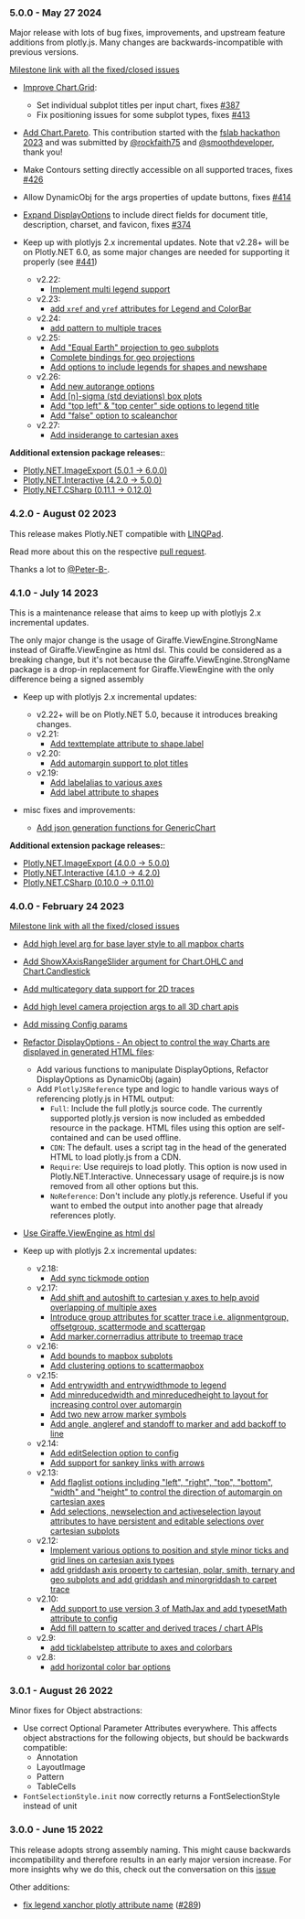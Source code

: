 ### 5.0.0 - May 27 2024

Major release with lots of bug fixes, improvements, and upstream feature additions from plotly.js. Many changes are backwards-incompatible with previous versions.

[Milestone link with all the fixed/closed issues](https://github.com/plotly/Plotly.NET/milestone/5)

- [Improve Chart.Grid](https://github.com/plotly/Plotly.NET/pull/453):
  - Set individual subplot titles per input chart, fixes [#387](https://github.com/plotly/Plotly.NET/issues/387)
  - Fix positioning issues for some subplot types, fixes [#413](https://github.com/plotly/Plotly.NET/issues/413)

- [Add Chart.Pareto](https://github.com/plotly/Plotly.NET/pull/431). This contribution started with the [fslab hackathon 2023](https://github.com/orgs/fslaborg/projects/6) and was submitted by [@rockfaith75](https://github.com/rockfaith75) and [@smoothdeveloper](https://github.com/smoothdeveloper), thank you!

- Make Contours setting directly accessible on all supported traces, fixes [#426](https://github.com/plotly/Plotly.NET/issues/426)

- Allow DynamicObj for the args properties of update buttons, fixes [#414](https://github.com/plotly/Plotly.NET/issues/414)

- [Expand DisplayOptions](https://github.com/plotly/Plotly.NET/commit/488568c789fa2fa050fc55f5bff26a8780ba216e) to include direct fields for document title, description, charset, and favicon, fixes [#374](https://github.com/plotly/Plotly.NET/issues/374)

- Keep up with plotlyjs 2.x incremental updates. Note that v2.28+ will be on Plotly.NET 6.0, as some major changes are needed for supporting it properly (see [#441](https://github.com/plotly/Plotly.NET/issues/441))
  - v2.22:
    - [Implement multi legend support](https://github.com/plotly/Plotly.NET/issues/406)
  - v2.23:
    - [add `xref` and `yref` attributes for Legend and ColorBar](https://github.com/plotly/Plotly.NET/commit/a3e1abcfda7b316c704d477471be1294860b48b7)
  - v2.24:
    - [add pattern to multiple traces](https://github.com/plotly/Plotly.NET/commit/f75125e7e8514299bc794ddddbaee6370e5b420a)
  - v2.25:
    - [Add "Equal Earth" projection to geo subplots](https://github.com/plotly/Plotly.NET/commit/0ea7d3e0da77937e1b9d31bc4a6552d7499a660a)
    - [Complete bindings for geo projections](https://github.com/plotly/Plotly.NET/commit/0ea7d3e0da77937e1b9d31bc4a6552d7499a660a)
    - [Add options to include legends for shapes and newshape](https://github.com/plotly/Plotly.NET/commit/0ea7d3e0da77937e1b9d31bc4a6552d7499a660a)
  - v2.26:
    - [Add new autorange options](https://github.com/plotly/Plotly.NET/commit/92f92a5c9faef6710ef39438f8145183e3054575)
    - [Add [n]-sigma (std deviations) box plots](https://github.com/plotly/Plotly.NET/commit/d1c63b97eadd8576d649986ba62f1c4951eda137)
    - [Add "top left" & "top center" side options to legend title](https://github.com/plotly/Plotly.NET/commit/bebe507963c4af2a37ec6ad5afd960e1543c161a)
    - [Add "false" option to scaleanchor](https://github.com/plotly/Plotly.NET/commit/bad6d531501e37f27b16b11bf83d8711640a7605)
  - v2.27:
    - [Add insiderange to cartesian axes](https://github.com/plotly/Plotly.NET/commit/f7d24df0e76130a323c52f8f4d57cdbe8622d241)

**Additional extension package releases:**:

- [Plotly.NET.ImageExport (5.0.1 -> 6.0.0)](https://github.com/plotly/Plotly.NET/blob/dev/src/Plotly.NET.ImageExport/RELEASE_NOTES.md)
- [Plotly.NET.Interactive (4.2.0 -> 5.0.0)](https://github.com/plotly/Plotly.NET/blob/dev/src/Plotly.NET.Interactive/RELEASE_NOTES.md)
- [Plotly.NET.CSharp (0.11.1 -> 0.12.0)](https://github.com/plotly/Plotly.NET/blob/dev/src/Plotly.NET.CSharp/RELEASE_NOTES.md)

### 4.2.0 - August 02 2023

This release makes Plotly.NET compatible with [LINQPad](https://www.linqpad.net/). 

Read more about this on the respective [pull request](https://github.com/plotly/Plotly.NET/pull/404).

Thanks a lot to [@Peter-B-](https://github.com/Peter-B-).

### 4.1.0 - July 14 2023

This is a maintenance release that aims to keep up with plotlyjs 2.x incremental updates.

The only major change is the usage of Giraffe.ViewEngine.StrongName instead of Giraffe.ViewEngine as html dsl.
This could be considered as a breaking change, but it's not because the Giraffe.ViewEngine.StrongName package is a drop-in replacement for Giraffe.ViewEngine with the only difference being a signed assembly

- Keep up with plotlyjs 2.x incremental updates:
  - v2.22+ will be on Plotly.NET 5.0, because it introduces breaking changes.
  - v2.21:
    - [Add texttemplate attribute to shape.label](https://github.com/plotly/Plotly.NET/commit/77fc2b0c8a9de28a4745230eddd6196eb818b716)
  - v2.20:
    - [Add automargin support to plot titles](https://github.com/plotly/Plotly.NET/commit/c82633a8ee0de60b5a1558050fc0b411a05686b1)
  - v2.19:
    - [Add labelalias to various axes](https://github.com/plotly/Plotly.NET/commit/f9e14fb616b1815487f002ebc35ad8bbde3b110f)
    - [Add label attribute to shapes](https://github.com/plotly/Plotly.NET/commit/2f94e879d23b0bdd259ec76cff99ae8946b375b2)

- misc fixes and improvements:
  - [Add json generation functions for GenericChart](https://github.com/plotly/Plotly.NET/commit/6a87f86c31f76b05e1b7be00f9034c175e90c72f)

**Additional extension package releases:**:

- [Plotly.NET.ImageExport (4.0.0 -> 5.0.0)](https://github.com/plotly/Plotly.NET/blob/dev/src/Plotly.NET.ImageExport/RELEASE_NOTES.md)
- [Plotly.NET.Interactive (4.1.0 -> 4.2.0)](https://github.com/plotly/Plotly.NET/blob/dev/src/Plotly.NET.Interactive/RELEASE_NOTES.md)
- [Plotly.NET.CSharp (0.10.0 -> 0.11.0)](https://github.com/plotly/Plotly.NET/blob/dev/src/Plotly.NET.CSharp/RELEASE_NOTES.md)


### 4.0.0 - February 24 2023

[Milestone link with all the fixed/closed issues](https://github.com/plotly/Plotly.NET/milestone/4)

- [Add high level arg for base layer style to all mapbox charts](https://github.com/plotly/Plotly.NET/commit/5cd6c9966beb9bceebf31dc2d8269ee3b5d5d815)

- [Add ShowXAxisRangeSlider argument for Chart.OHLC and Chart.Candlestick](https://github.com/plotly/Plotly.NET/commit/86a810c1c63410527da740986494590ea3aaee91)

- [Add multicategory data support for 2D traces](https://github.com/plotly/Plotly.NET/commit/197cea162acd445d752837a55e29e5742d59d939)

- [Add high level camera projection args to all 3D chart apis](https://github.com/plotly/Plotly.NET/commit/d60b4540995f4b0a3c67c31464f9403337ff9c50)

- [Add missing Config params](https://github.com/plotly/Plotly.NET/commit/12cd47329fb0c161b386ba07f1e1210eea3e35fe)

- [Refactor DisplayOptions - An object to control the way Charts are displayed in generated HTML files](https://github.com/plotly/Plotly.NET/issues/293):
    - Add various functions to manipulate DisplayOptions, Refactor DisplayOptions as DynamicObj (again)
    - Add `PlotlyJSReference` type and logic to handle various ways of referencing plotly.js in HTML output:
        - `Full`: Include the full plotly.js source code. The currently supported plotly.js version is now included as embedded resource in the package. HTML files using this option are self-contained and can be used offline.
        - `CDN`: The default. uses a script tag in the head of the generated HTML to load plotly.js from a CDN.
        - `Require`: Use requirejs to load plotly. This option is now used in Plotly.NET.Interactive. Unnecessary usage of require.js is now removed from all other options but this.
        - `NoReference`: Don't include any plotly.js reference. Useful if you want to embed the output into another page that already references plotly.

- [Use Giraffe.ViewEngine as html dsl](https://github.com/plotly/Plotly.NET/pull/363)

- Keep up with plotlyjs 2.x incremental updates:
    - v2.18:
        - [Add sync tickmode option](https://github.com/plotly/Plotly.NET/commit/c69a55c534cdd95e9e27bee8a4e5d77b262e338f)
    - v2.17:
        - [Add shift and autoshift to cartesian y axes to help avoid overlapping of multiple axes](https://github.com/plotly/Plotly.NET/commit/9f7edb8281ba87a2c122d99604af32d17efec168)
        - [Introduce group attributes for scatter trace i.e. alignmentgroup, offsetgroup, scattermode and scattergap](https://github.com/plotly/Plotly.NET/commit/67378a3fd8c007cddb2c1e11b545f57e9874fc2d)
        - [Add marker.cornerradius attribute to treemap trace](https://github.com/plotly/Plotly.NET/commit/8ad20db7ae032b2751882fe25d389c39fb327669)
    - v2.16:
        - [Add bounds to mapbox subplots](https://github.com/plotly/Plotly.NET/commit/046e3c472447c720ec7896f2109895028dba471c)
        - [Add clustering options to scattermapbox](https://github.com/plotly/Plotly.NET/commit/0ee67e3e9251515d94a2f40858ed4fdd7398e104)
    - v2.15:
        - [Add entrywidth and entrywidthmode to legend](https://github.com/plotly/Plotly.NET/commit/b9dffc36fe2a3d3da470d82e2bd1ae6ca8d47a8b)
        - [Add minreducedwidth and minreducedheight to layout for increasing control over automargin](https://github.com/plotly/Plotly.NET/commit/9be3f621959593c7b2b16213affe9877449c194c)
        - [Add two new arrow marker symbols](https://github.com/plotly/Plotly.NET/commit/61d70c2565f604a233989eb8c4147e50002745d5)
        - [Add angle, angleref and standoff to marker and add backoff to line](https://github.com/plotly/Plotly.NET/commit/7b8ff1a1983dabff4a631e3de5b25055e14ecdff)
    - v2.14:
        - [Add editSelection option to config](https://github.com/plotly/Plotly.NET/commit/5744e15b14e90007c94c648e2302905fb6dbff19)
        - [Add support for sankey links with arrows](https://github.com/plotly/Plotly.NET/commit/99d635a06e2eb9aaebacfc0703f2449c309e4a63)
    - v2.13:
        - [Add flaglist options including "left", "right", "top", "bottom", "width" and "height" to control the direction of automargin on cartesian axes](https://github.com/plotly/Plotly.NET/commit/5c7cadd4054e09abca58f36389f6bc12cb99f118)
        - [Add selections, newselection and activeselection layout attributes to have persistent and editable selections over cartesian subplots](https://github.com/plotly/Plotly.NET/commit/1042e9ab430e92a0995e52b576cf2bcc7ed6532a)
    - v2.12:
        - [Implement various options to position and style minor ticks and grid lines on cartesian axis types](https://github.com/plotly/Plotly.NET/commit/7ed80ebba4a8d14e387f471f6d489afbf15b6916)
        - [add griddash axis property to cartesian, polar, smith, ternary and geo subplots and add griddash and minorgriddash to carpet trace](https://github.com/plotly/Plotly.NET/commit/6711ecfffd172ce7bbf7ee43b50d1a57f3c19013)
    - v2.10: 
        - [Add support to use version 3 of MathJax and add typesetMath attribute to config](https://github.com/plotly/Plotly.NET/commit/d18345786d69c5b1864948991042a9b06f0121fc)
        - [Add fill pattern to scatter and derived traces / chart APIs](https://github.com/plotly/Plotly.NET/commit/99fcf65fa0515f1a5c65cace2015545ba2980da3)
    - v2.9: 
        - [add ticklabelstep attribute to axes and colorbars](https://github.com/plotly/Plotly.NET/commit/5101dc57a5f43732e642536aedba1289e76d419a)
    - v2.8: 
        - [add horizontal color bar options](https://github.com/plotly/Plotly.NET/commit/f51c61134e1f195edee91a5fcc922d43eb3360e5)

### 3.0.1 - August 26 2022
Minor fixes for Object abstractions:

- Use correct Optional Parameter Attributes everywhere. This affects object abstractions for the following objects, but should be backwards compatible:
    - Annotation
    - LayoutImage
    - Pattern
    - TableCells
- `FontSelectionStyle.init` now correctly returns a FontSelectionStyle instead of unit

### 3.0.0 - June 15 2022

This release adopts strong assembly naming. 
This might cause backwards incompatibility and therefore results in an early major version increase. 
For more insights why we do this, check out the conversation on this [issue](https://github.com/plotly/Plotly.NET/issues/175)

Other additions:

- [fix legend xanchor plotly attribute name](https://github.com/plotly/Plotly.NET/commit/0d612f9c847609c8f676ade0acfada11f137d833) ([#289](https://github.com/plotly/Plotly.NET/issues/289))